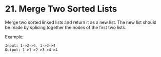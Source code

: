 # 21. Merge Two Sorted Lists

Merge two sorted linked lists and return it as a new list. The new list should be made by splicing together the nodes of the first two lists.

Example:
```text
Input: 1->2->4, 1->3->4
Output: 1->1->2->3->4->4
```
